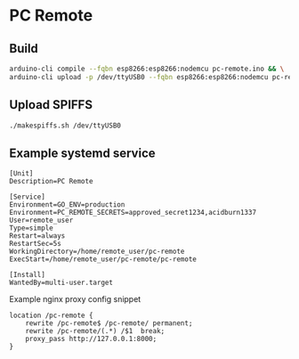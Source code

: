 # PC Remote

## Build
```sh
arduino-cli compile --fqbn esp8266:esp8266:nodemcu pc-remote.ino && \
arduino-cli upload -p /dev/ttyUSB0 --fqbn esp8266:esp8266:nodemcu pc-remote.ino
```

## Upload SPIFFS
```sh
./makespiffs.sh /dev/ttyUSB0
```

## Example systemd service
```
[Unit]
Description=PC Remote

[Service]
Environment=GO_ENV=production
Environment=PC_REMOTE_SECRETS=approved_secret1234,acidburn1337
User=remote_user
Type=simple
Restart=always
RestartSec=5s
WorkingDirectory=/home/remote_user/pc-remote
ExecStart=/home/remote_user/pc-remote/pc-remote

[Install]
WantedBy=multi-user.target
```

Example nginx proxy config snippet
```
location /pc-remote {
    rewrite /pc-remote$ /pc-remote/ permanent;
    rewrite /pc-remote/(.*) /$1  break;
    proxy_pass http://127.0.0.1:8000;
}
```

